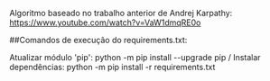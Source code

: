 Algoritmo baseado no trabalho anterior de Andrej Karpathy: https://www.youtube.com/watch?v=VaW1dmqRE0o

##Comandos de execução do requirements.txt:

Atualizar módulo 'pip': python -m pip install --upgrade pip
/
Instalar dependências:  python -m pip install -r requirements.txt
